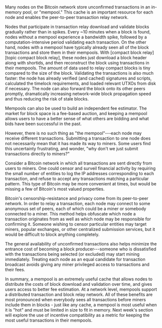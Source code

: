 <!--
  300 to 1000 words
  put title in main newsletter
  put links in this file
  for any subheads use h3 (i.e., ###)
  illustrations welcome (max width 800px)
  if uncertain about anything, just do what seems best and harding will edit
-->

Many nodes on the Bitcoin network store unconfirmed transactions in an
in-memory pool, or "mempool." This cache is an important resource
for each node and enables the peer-to-peer transaction relay network.

Nodes that participate in transaction relay
download and validate blocks gradually rather than in spikes.
Every ~10 minutes when a block is found, nodes without a mempool
experience a bandwidth spike, followed by a computation-intensive
period validating each transaction.  On the other hand, nodes with a
mempool have typically already seen all of the block transactions and
store them in their mempools. With [compact block relay][topic compact
block relay], these nodes just download a block header along with shortids,
and then reconstruct the block using transactions in their mempools.
The amount of data used to relay compact blocks is tiny compared to
the size of the block. Validating the transactions is
also much faster: the node has already verified (and cached)
signatures and scripts, calculated the timelock requirements, and
loaded relevant UTXOs from disk if necessary. The node can also
forward the block onto its other peers promptly, dramatically
increasing network-wide block propagation speed and thus reducing the
risk of stale blocks.

Mempools can also be used to build an independent fee estimator. The
market for block space is a fee-based auction, and keeping a mempool
allows users to have a better sense of what others are bidding and
what bids have been successful in the past.

However, there is no such thing as "the mempool"---each node may
receive different transactions. Submitting a transaction to one node
does not necessarily mean that it has made its way to miners. Some
users find this uncertainty frustrating, and wonder, "why don't we
just submit transactions directly to miners?"

Consider a Bitcoin network in which all transactions are sent directly
from users to miners. One could censor and surveil financial activity
by requiring the small number of entities to log the IP addresses
corresponding to each transaction, and refuse to accept any
transactions matching a particular pattern. This type of Bitcoin may
be more convenient at times, but would be missing a few of Bitcoin's
most valued properties.

Bitcoin's censorship-resistance and privacy come from its peer-to-peer
network. In order to relay a transaction, each node may connect to
some anonymous set of peers, each of which could be a miner or
somebody connected to a miner. This method helps obfuscate which node
a transaction originates from as well as which node may be responsible
for confirming it. Someone wishing to censor particular entities may
target miners, popular exchanges, or other centralized submission
services, but it would be difficult to block anything completely.

The
general availability of unconfirmed transactions also helps minimize
the entrance cost of becoming a block producer---someone who is
dissatisfied with the transactions being selected (or excluded)
may start mining immediately.
Treating each node as an equal candidate for transaction broadcast
avoids giving any miner privileged access to transactions and their
fees.

In summary, a mempool is an extremely useful cache that allows nodes
to distribute the costs of block download and validation over time,
and gives users access to better fee estimation. At a network level,
mempools support a distributed transaction and block relay network.
All of these benefits are most pronounced when everybody sees all
transactions before miners include them in blocks - just like any
cache, a mempool is most useful when it is "hot" and must be limited in size
to fit in memory.
Next week's section will explore the use of incentive compatibility as
a metric for keeping the most useful transactions in their mempools.
